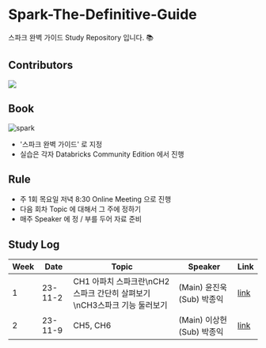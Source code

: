 # Spark-The-Definitive-Guide
스파크 완벽 가이드 Study Repository 입니다. 📚

## Contributors
<a href="https://github.com/freemjstudio/Spark-The-Definitive-Guide/graphs/contributors">
  <img src="https://contrib.rocks/image?repo=freemjstudio/Spark-The-Definitive-Guide" />
</a>



## Book 

![spark](https://github.com/freemjstudio/Spark-The-Definitive-Guide/assets/41604678/32470a40-0b27-496a-89e4-ed4d5021c579)


- '스파크 완벽 가이드' 로 지정 
- 실습은 각자 Databricks Community Edition 에서 진행 

## Rule
- 주 1회 목요일 저녁 8:30 Online Meeting 으로 진행
- 다음 회차 Topic 에 대해서 그 주에 정하기
- 매주 Speaker 에 정 / 부를 두어 자료 준비

## Study Log

| Week | Date  | Topic | Speaker | Link     |
|------|-------|-------|---------|----------|
| 1  | 23-11-2 | CH1 아파치 스파크란\nCH2스파크 간단히 살펴보기\nCH3스파크 기능 둘러보기 |(Main) 윤진욱 (Sub) 박종익| [link](https://github.com/freemjstudio/Spark-The-Definitive-Guide/blob/main/ch01_아파치스파크란.md) |
| 2  | 23-11-9 | CH5, CH6 |(Main) 이상헌 (Sub) 박종익 | [link]() |
